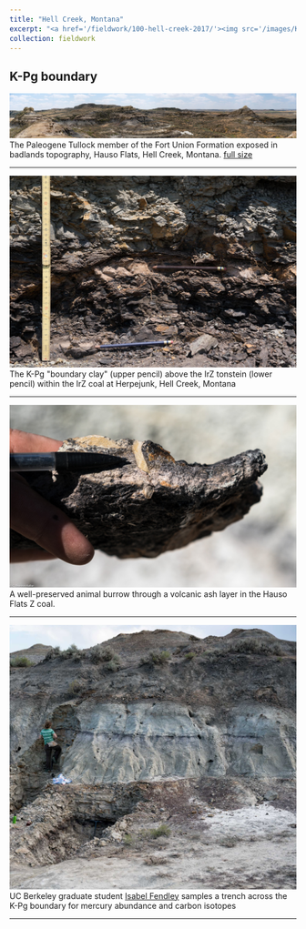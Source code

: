 ```yaml
---
title: "Hell Creek, Montana"
excerpt: "<a href='/fieldwork/100-hell-creek-2017/'><img src='/images/KTBcropped.jpg'></a>The K-Pg boundary claystone (upper pencil) above the IrZ tonstein (lower pencil) within the IrZ coal at Herpejunk, Hell Creek, Montana"
collection: fieldwork
---
```

K-Pg boundary
---

<a href='/images/HausoFlatsPanorama2small.jpg'><img src='/images/HausoFlatsPanorama2small.jpg'></a>
The Paleogene Tullock member of the Fort Union Formation exposed in badlands topography, Hauso Flats, Hell Creek, Montana. <a href='/images/HausoFlatsPanorama2.jpg'>full size</a> 

---

<a href='/images/KTB.jpg'><img src='/images/KTB.jpg'></a>
The K-Pg "boundary clay" (upper pencil) above the IrZ tonstein (lower pencil) within the IrZ coal at Herpejunk, Hell Creek, Montana

---

<a href='/images/HFZBurrow.jpg'><img src='/images/HFZBurrow.jpg'></a>
A well-preserved animal burrow through a volcanic ash layer in the Hauso Flats Z coal.

---

<a href='/images/Nirvana1.jpg'><img src='/images/Nirvana1.jpg'></a>
UC Berkeley graduate student [Isabel Fendley](http://eps.berkeley.edu/people/isabel-fendley) samples a trench across the K-Pg boundary for mercury abundance and carbon isotopes

---

